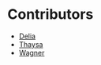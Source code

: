 # Contributors #

- [Delia](https://github.com/deliaLeon)
- [Thaysa](https://github.com/thaysa)
- [Wagner](https://github.com/wagnee)
